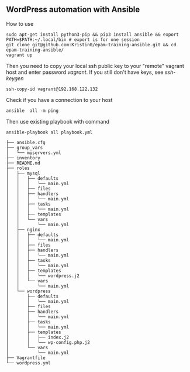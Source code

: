 ## WordPress automation with Ansible  

How to use
```
sudo apt-get install python3-pip && pip3 install ansible && export PATH=$PATH:~/.local/bin # export is for one session
git clone git@github.com:Kristin0/epam-training-ansible.git && cd epam-training-ansible/
vagrant up 
```

Then you need to copy your local ssh public key to your "remote" vagrant host and enter password *vagrant*. If you still don't have keys, see *ssh-keygen*

```
ssh-copy-id vagrant@192.168.122.132
```
   
Check if you have a connection to your host
```
ansible  all -m ping
```
Then use existing playbook with command
```
ansible-playbook all playbook.yml
```
```
├── ansible.cfg
├── group_vars
│   └── myservers.yml
├── inventory
├── README.md
├── roles
│   ├── mysql
│   │   ├── defaults
│   │   │   └── main.yml
│   │   ├── files
│   │   ├── handlers
│   │   │   └── main.yml
│   │   ├── tasks
│   │   │   └── main.yml
│   │   ├── templates
│   │   └── vars
│   │       └── main.yml
│   ├── nginx
│   │   ├── defaults
│   │   │   └── main.yml
│   │   ├── files
│   │   ├── handlers
│   │   │   └── main.yml
│   │   ├── tasks
│   │   │   └── main.yml
│   │   ├── templates
│   │   │   └── wordpress.j2
│   │   └── vars
│   │       └── main.yml
│   └── wordpress
│       ├── defaults
│       │   └── main.yml
│       ├── files
│       ├── handlers
│       │   └── main.yml
│       ├── tasks
│       │   └── main.yml
│       ├── templates
│       │   ├── index.j2
│       │   └── wp-config.php.j2
│       └── vars
│           └── main.yml
├── Vagrantfile
└── wordpress.yml
```


